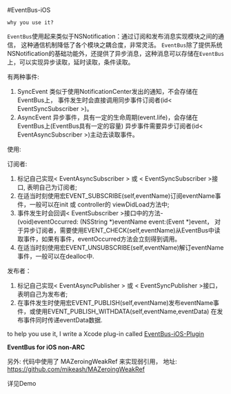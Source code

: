 #EventBus-iOS

`why you use it?`

`EventBus`使用起来类似于NSNotification：通过订阅和发布消息实现模块之间的通信， 这种通信机制降低了各个模块之耦合度，非常灵活。
`EventBus`除了提供系统NSNotification的基础功能外，还提供了异步消息，这种消息可以存储在`EventBus`上，可以实现异步读取，延时读取，条件读取。

有两种事件:
1. SyncEvent  类似于使用NotificationCenter发出的通知，不会存储在EventBus上，
              事件发生时会直接调用同步事件订阅者(id< EventSyncSubscriber >)。
2. AsyncEvent 异步事件，具有一定的生命周期(event.life)，会存储在EventBus上(EventBus具有一定的容量)
              异步事件需要异步订阅者(id< EventAsyncSubscriber >)主动去读取事件。

使用: 

订阅者:
  1. 标记自己实现< EventAsyncSubscriber > 或 < EventSyncSubscriber >接口, 表明自己为订阅者;
  2. 在适当时刻使用宏EVENT_SUBSCRIBE(self,eventName)订阅eventName事件，一般可以在init 或 controller的 viewDidLoad方法中;
  3. 事件发生时会回调< EventSubscriber >接口中的方法- (void)eventOccurred: (NSString *)eventName event:(Event *)event，
     对于异步订阅者，需要使用EVENT_CHECK(self,eventName)从EventBus中读取事件，如果有事件，eventOccurred方法会立刻得到调用。
  4. 在适当时刻使用宏EVENT_UNSUBSCRIBE(self,eventName)解订eventName事件，一般可以在dealloc中.
     
发布者：
  1. 标记自己实现< EventAsyncPublisher > 或 < EventSyncPublisher >接口，表明自己为发布者;
  2. 在事件发生时使用宏EVENT_PUBLISH(self,eventName)发布eventName事件，或使用EVENT_PUBLISH_WITHDATA(self,eventName,eventData)
     在发布事件同时传递eventData数据.

to help you use it, I write a Xcode plug-in called [EventBus-iOS-Plugin](https://github.com/github-xiaogang/EventBus-iOS-Plugin)

**EventBus for iOS  non-ARC**

另外:
  代码中使用了 MAZeroingWeakRef 来实现弱引用， 地址: https://github.com/mikeash/MAZeroingWeakRef



详见Demo